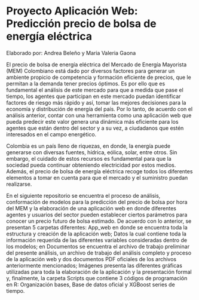 # Proyecto Aplicación Web: Predicción precio de bolsa de energía eléctrica

Elaborado por: Andrea Beleño y Maria Valeria Gaona

El precio de bolsa de energía eléctrica del Mercado de Energía Mayorista (MEM) Colombiano está dado por diversos factores para generar un ambiente propicio de competencia y formación eficiente de precios, que le permitan a la demanda tener precios óptimos. Es por ello que es fundamental el análisis  de este mercado para que a medida que pase el tiempo, los agentes que participan en este mercado puedan identificar factores de riesgo más rápido y así, tomar las mejores decisiones para la economía y distribución de energía del país. Por lo tanto, de acuerdo con el análisis anterior, contar con una herramienta como una aplicación web que pueda predecir este valor genera una dinámica más eficiente para los agentes que están dentro del sector y a su vez, a ciudadanos que estén interesados en el campo energético. 

Colombia es un país lleno de riquezas, en donde, la energía puede generarse con diversas fuentes, hídrica, eólica, solar, entre otros. Sin embargo, el cuidado de estos recursos es fundamental para que la sociedad pueda continuar obteniendo electricidad por estos medios. Además, el precio de bolsa de energía eléctrica recoge todos los diferentes elementos a tomar en cuenta para que el mercado y el suministro puedan realizarse.

En el siguiente repositorio se encuentra el proceso de análisis, conformación de modelos para la predicción del precio de bolsa por hora del MEM y la elaboración de una aplicación web en donde diferentes agentes y usuarios del sector pueden establecer ciertos parámetros para conocer un precio futuro de bolsa estimado. De acuerdo con lo anterior, se presentan 5 carpetas diferentes: App_web en donde se encuentra toda la estructura y creación de la aplicación web; Datos la cual contiene toda la información requerida de las diferentes variables consideradas dentro de los modelos; en Documentos  se encuentra el archivo de trabajo preliminar del presente análisis, un archivo de trabajo del análisis completo y proceso de la aplicación web y dos documentos PDF oficiales de los archivos anteriormente mencionados; Imágenes presenta las diferentes gráficas utilizadas para toda la elaboración de la aplicación y la presentación formal y, finalmente, la carpeta Scripts que contiene 3 códigos de programación en R: Organización bases, Base de datos oficial y XGBoost series de tiempo. 

